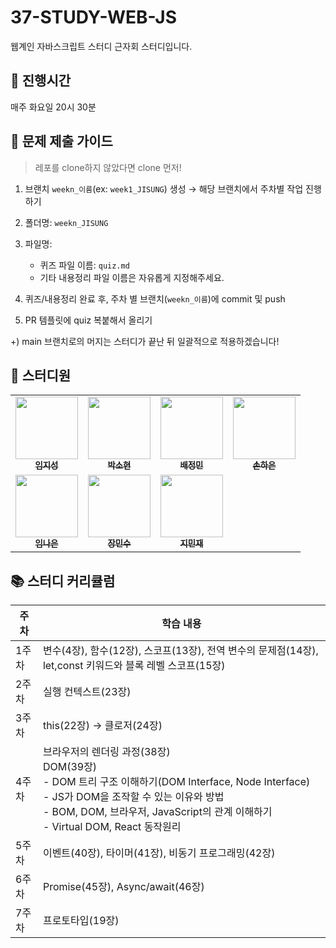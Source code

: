 # 37-STUDY-WEB-JS

웹계인 자바스크립트 스터디 근자회 스터디입니다.

## 📅 진행시간

매주 화요일 20시 30분 

## 📝 문제 제출 가이드

> 레포를 clone하지 않았다면 clone 먼저!

1. 브랜치 `weekn_이름`(ex: `week1_JISUNG`) 생성 → 해당 브랜치에서 주차별 작업 진행하기
2. 폴더명: `weekn_JISUNG`
3. 파일명:

   - 퀴즈 파일 이름: `quiz.md`
   - 기타 내용정리 파일 이름은 자유롭게 지정해주세요.
4. 퀴즈/내용정리 완료 후, 주차 별 브랜치(`weekn_이름`)에 commit 및 push
5. PR 템플릿에 quiz 복붙해서 올리기

+) main 브랜치로의 머지는 스터디가 끝난 뒤 일괄적으로 적용하겠습니다!

## 👥 스터디원

<table>
  <tr>
    <td align="center">
      <a href="https://github.com/jstar000">
        <img src="https://github.com/jstar000.png" width="100px;" alt=""/>
        <br />
        <sub><b>임지성</b></sub>
      </a>
    </td>
    <td align="center">
      <a href="https://github.com/Sohyunnnn">
        <img src="https://github.com/Sohyunnnn.png" width="100px;" alt=""/>
        <br />
        <sub><b>박소현</b></sub>
      </a>
    </td>
    <td align="center">
      <a href="https://github.com/qowjdals23">
        <img src="https://github.com/qowjdals23.png" width="100px;" alt=""/>
        <br />
        <sub><b>배정민</b></sub>
      </a>
    </td>
    <td align="center">
      <a href="https://github.com/sonnnnhe">
        <img src="https://github.com/sonnnnhe.png" width="100px;" alt=""/>
        <br />
        <sub><b>손하은</b></sub>
      </a>
    </td>
  </tr>
  <tr>
    <td align="center">
      <a href="https://github.com/nacintosh">
        <img src="https://github.com/nacintosh.png" width="100px;" alt=""/>
        <br />
        <sub><b>임나은</b></sub>
      </a>
    </td>
    <td align="center">
      <a href="https://github.com/Tnalxmsk">
        <img src="https://github.com/Tnalxmsk.png" width="100px;" alt=""/>
        <br />
        <sub><b>장민수</b></sub>
      </a>
    </td>
    <td align="center">
      <a href="https://github.com/mimizae">
        <img src="https://github.com/mimizae.png" width="100px;" alt=""/>
        <br />
        <sub><b>지민재</b></sub>
      </a>
    </td>
  </tr>
</table>

## 📚 스터디 커리큘럼

| 주차  | 학습 내용                                                                                            |
| ----- | ---------------------------------------------------------------------------------------------------- |
| 1주차 | 변수(4장), 함수(12장), 스코프(13장), 전역 변수의 문제점(14장), let,const 키워드와 블록 레벨 스코프(15장) |
| 2주차 | 실행 컨텍스트(23장)                                                                                  |
| 3주차 | this(22장) → 클로저(24장)                                                                            |
| 4주차 | 브라우저의 렌더링 과정(38장)<br>DOM(39장)<br>- DOM 트리 구조 이해하기(DOM Interface, Node Interface)<br>- JS가 DOM을 조작할 수 있는 이유와 방법<br>- BOM, DOM, 브라우저, JavaScript의 관계 이해하기<br>- Virtual DOM, React 동작원리 |
| 5주차 | 이벤트(40장), 타이머(41장), 비동기 프로그래밍(42장)                                                  |
| 6주차 | Promise(45장), Async/await(46장)                                                                     |
| 7주차 | 프로토타입(19장)                                                                                     |
